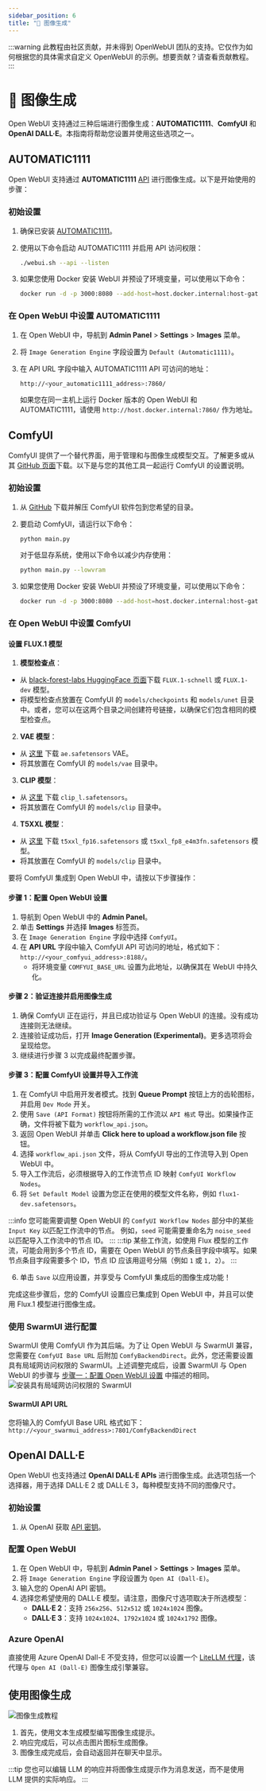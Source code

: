 ```yaml
---
sidebar_position: 6
title: "🎨 图像生成"
---
```


:::warning
此教程由社区贡献，并未得到 OpenWebUI 团队的支持。它仅作为如何根据您的具体需求自定义 OpenWebUI 的示例。想要贡献？请查看贡献教程。
:::

# 🎨 图像生成

Open WebUI 支持通过三种后端进行图像生成：**AUTOMATIC1111**、**ComfyUI** 和 **OpenAI DALL·E**。本指南将帮助您设置并使用这些选项之一。

## AUTOMATIC1111

Open WebUI 支持通过 **AUTOMATIC1111** [API](https://github.com/AUTOMATIC1111/stable-diffusion-webui/wiki/API) 进行图像生成。以下是开始使用的步骤：

### 初始设置

1. 确保已安装 [AUTOMATIC1111](https://github.com/AUTOMATIC1111/stable-diffusion-webui)。
2. 使用以下命令启动 AUTOMATIC1111 并启用 API 访问权限：

   ```bash
   ./webui.sh --api --listen
   ```

3. 如果您使用 Docker 安装 WebUI 并预设了环境变量，可以使用以下命令：

   ```bash
   docker run -d -p 3000:8080 --add-host=host.docker.internal:host-gateway -e AUTOMATIC1111_BASE_URL=http://host.docker.internal:7860/ -e ENABLE_IMAGE_GENERATION=True -v open-webui:/app/backend/data --name open-webui --restart always ghcr.io/open-webui/open-webui:main
   ```

### 在 Open WebUI 中设置 AUTOMATIC1111

1. 在 Open WebUI 中，导航到 **Admin Panel** > **Settings** > **Images** 菜单。
2. 将 `Image Generation Engine` 字段设置为 `Default (Automatic1111)`。
3. 在 API URL 字段中输入 AUTOMATIC1111 API 可访问的地址：

   ```bash
   http://<your_automatic1111_address>:7860/
   ```

   如果您在同一主机上运行 Docker 版本的 Open WebUI 和 AUTOMATIC1111，请使用 `http://host.docker.internal:7860/` 作为地址。

## ComfyUI

ComfyUI 提供了一个替代界面，用于管理和与图像生成模型交互。了解更多或从其 [GitHub 页面](https://github.com/comfyanonymous/ComfyUI)下载。以下是与您的其他工具一起运行 ComfyUI 的设置说明。

### 初始设置

1. 从 [GitHub](https://github.com/comfyanonymous/ComfyUI) 下载并解压 ComfyUI 软件包到您希望的目录。
2. 要启动 ComfyUI，请运行以下命令：

   ```bash
   python main.py
   ```

   对于低显存系统，使用以下命令以减少内存使用：

   ```bash
   python main.py --lowvram
   ```

3. 如果您使用 Docker 安装 WebUI 并预设了环境变量，可以使用以下命令：

   ```bash
   docker run -d -p 3000:8080 --add-host=host.docker.internal:host-gateway -e COMFYUI_BASE_URL=http://host.docker.internal:7860/ -e ENABLE_IMAGE_GENERATION=True -v open-webui:/app/backend/data --name open-webui --restart always ghcr.io/open-webui/open-webui:main
   ```

### 在 Open WebUI 中设置 ComfyUI

#### 设置 FLUX.1 模型

1. **模型检查点**：

* 从 [black-forest-labs HuggingFace 页面](https://huggingface.co/black-forest-labs)下载 `FLUX.1-schnell` 或 `FLUX.1-dev` 模型。
* 将模型检查点放置在 ComfyUI 的 `models/checkpoints` 和 `models/unet` 目录中。或者，您可以在这两个目录之间创建符号链接，以确保它们包含相同的模型检查点。

2. **VAE 模型**：

* 从 [这里](https://huggingface.co/black-forest-labs/FLUX.1-schnell/blob/main/ae.safetensors) 下载 `ae.safetensors` VAE。
* 将其放置在 ComfyUI 的 `models/vae` 目录中。

3. **CLIP 模型**：

* 从 [这里](https://huggingface.co/comfyanonymous/flux_text_encoders/tree/main) 下载 `clip_l.safetensors`。
* 将其放置在 ComfyUI 的 `models/clip` 目录中。

4. **T5XXL 模型**：

* 从 [这里](https://huggingface.co/comfyanonymous/flux_text_encoders/tree/main) 下载 `t5xxl_fp16.safetensors` 或 `t5xxl_fp8_e4m3fn.safetensors` 模型。
* 将其放置在 ComfyUI 的 `models/clip` 目录中。

要将 ComfyUI 集成到 Open WebUI 中，请按以下步骤操作：

#### 步骤 1：配置 Open WebUI 设置

1. 导航到 Open WebUI 中的 **Admin Panel**。
2. 单击 **Settings** 并选择 **Images** 标签页。
3. 在 `Image Generation Engine` 字段中选择 `ComfyUI`。
4. 在 **API URL** 字段中输入 ComfyUI API 可访问的地址，格式如下：`http://<your_comfyui_address>:8188/`。
   * 将环境变量 `COMFYUI_BASE_URL` 设置为此地址，以确保其在 WebUI 中持久化。

#### 步骤 2：验证连接并启用图像生成

1. 确保 ComfyUI 正在运行，并且已成功验证与 Open WebUI 的连接。没有成功连接则无法继续。
2. 连接验证成功后，打开 **Image Generation (Experimental)**。更多选项将会呈现给您。
3. 继续进行步骤 3 以完成最终配置步骤。

#### 步骤 3：配置 ComfyUI 设置并导入工作流

1. 在 ComfyUI 中启用开发者模式。找到 **Queue Prompt** 按钮上方的齿轮图标，并启用 `Dev Mode` 开关。
2. 使用 `Save (API Format)` 按钮将所需的工作流以 `API 格式` 导出。如果操作正确，文件将被下载为 `workflow_api.json`。
3. 返回 Open WebUI 并单击 **Click here to upload a workflow.json file** 按钮。
4. 选择 `workflow_api.json` 文件，将从 ComfyUI 导出的工作流导入到 Open WebUI 中。
5. 导入工作流后，必须根据导入的工作流节点 ID 映射 `ComfyUI Workflow Nodes`。
6. 将 `Set Default Model` 设置为您正在使用的模型文件名称，例如 `flux1-dev.safetensors`。

:::info
您可能需要调整 Open WebUI 的 `ComfyUI Workflow Nodes` 部分中的某些 `Input Key` 以匹配工作流中的节点。
例如，`seed` 可能需要重命名为 `noise_seed` 以匹配导入工作流中的节点 ID。
:::
:::tip
某些工作流，如使用 Flux 模型的工作流，可能会用到多个节点 ID，需要在 Open WebUI 的节点条目字段中填写。如果节点条目字段需要多个 ID，节点 ID 应该用逗号分隔（例如 `1` 或 `1, 2`）。
:::

6. 单击 `Save` 以应用设置，并享受与 ComfyUI 集成后的图像生成功能！

完成这些步骤后，您的 ComfyUI 设置应已集成到 Open WebUI 中，并且可以使用 Flux.1 模型进行图像生成。

### 使用 SwarmUI 进行配置

SwarmUI 使用 ComfyUI 作为其后端。为了让 Open WebUI 与 SwarmUI 兼容，您需要在 `ComfyUI Base URL` 后附加 `ComfyBackendDirect`。此外，您还需要设置具有局域网访问权限的 SwarmUI。上述调整完成后，设置 SwarmUI 与 Open WebUI 的步骤与 [步骤一：配置 Open WebUI 设置](https://github.com/open-webui/docs/edit/main/docs/features/images.md#step-1-configure-open-webui-settings) 中描述的相同。
![安装具有局域网访问权限的 SwarmUI](https://github.com/user-attachments/assets/a6567e13-1ced-4743-8d8e-be526207f9f6)

#### SwarmUI API URL

您将输入的 ComfyUI Base URL 格式如下：`http://<your_swarmui_address>:7801/ComfyBackendDirect`

## OpenAI DALL·E

Open WebUI 也支持通过 **OpenAI DALL·E APIs** 进行图像生成。此选项包括一个选择器，用于选择 DALL·E 2 或 DALL·E 3，每种模型支持不同的图像尺寸。

### 初始设置

1. 从 OpenAI 获取 [API 密钥](https://platform.openai.com/api-keys)。

### 配置 Open WebUI

1. 在 Open WebUI 中，导航到 **Admin Panel** > **Settings** > **Images** 菜单。
2. 将 `Image Generation Engine` 字段设置为 `Open AI (Dall-E)`。
3. 输入您的 OpenAI API 密钥。
4. 选择您希望使用的 DALL·E 模型。请注意，图像尺寸选项取决于所选模型：
   * **DALL·E 2**：支持 `256x256`、`512x512` 或 `1024x1024` 图像。
   * **DALL·E 3**：支持 `1024x1024`、`1792x1024` 或 `1024x1792` 图像。

### Azure OpenAI

直接使用 Azure OpenAI Dall-E 不受支持，但您可以设置一个 [LiteLLM 代理](https://litellm.vercel.app/docs/image_generation)，该代理与 `Open AI (Dall-E)` 图像生成引擎兼容。

## 使用图像生成

![图像生成教程](/img/tutorial_image_generation.png)

1. 首先，使用文本生成模型编写图像生成提示。
2. 响应完成后，可以点击图片图标生成图像。
3. 图像生成完成后，会自动返回并在聊天中显示。

:::tip
您也可以编辑 LLM 的响应并将图像生成提示作为消息发送，而不是使用 LLM 提供的实际响应。
:::
